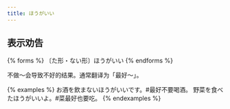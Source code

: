```yaml
---
title: ほうがいい
---
```


## 表示劝告

{% forms %}
〔た形・ない形〕ほうがいい
{% endforms %}

不做～会导致不好的结果。通常翻译为「最好～」。

{% examples %}
お酒を飲まないほうがいいです。#最好不要喝酒。
野菜を食べたほうがいいよ。#菜最好也要吃。
{% endexamples %}
